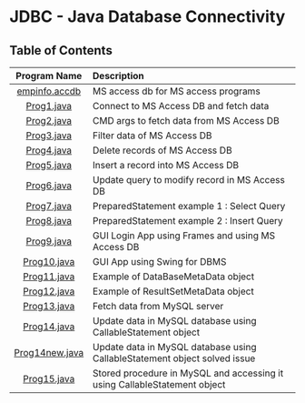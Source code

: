 # JDBC - Java Database Connectivity

## Table of Contents

| Program Name                     | Description                          |
| :-----------------------------:  | :--------------------------------    |
|[empinfo.accdb](embinfo.accdb)|MS access db for MS access programs|
|[Prog1.java](Prog1.java)  |Connect to MS Access DB and fetch data|
|[Prog2.java](Prog2.java)  |CMD args to fetch data from MS Access DB|
|[Prog3.java](Prog3.java)  |Filter data of MS Access DB|
|[Prog4.java](Prog4.java)  |Delete records of MS Access DB|
|[Prog5.java](Prog5.java)  |Insert a record into MS Access DB|
|[Prog6.java](Prog6.java)  |Update query to modify record in MS Access DB|
|[Prog7.java](Prog7.java)  |PreparedStatement example 1 : Select Query|
|[Prog8.java](Prog8.java)  |PreparedStatement example 2 : Insert Query|
|[Prog9.java](Prog9.java)  |GUI Login App using Frames and using MS Access DB|
|[Prog10.java](Prog10.java)  |GUI App using Swing for DBMS|
|[Prog11.java](Prog11.java)  |Example of DataBaseMetaData object|
|[Prog12.java](Prog12.java)  |Example of ResultSetMetaData object|
|[Prog13.java](Prog13.java)  |Fetch data from MySQL server|
|[Prog14.java](Prog14.java)  |Update data in MySQL database using CallableStatement object|
|[Prog14new.java](Prog14new.java)  |Update data in MySQL database using CallableStatement object solved issue|
|[Prog15.java](Prog15.java)  |Stored procedure in MySQL and accessing it using CallableStatement object|
